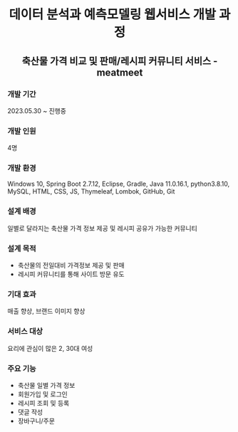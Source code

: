<div align="center">
  
 # 데이터 분석과 예측모델링 웹서비스 개발 과정
 ## 축산물 가격 비교 및 판매/레시피 커뮤니티 서비스 - meatmeet
 
</div>  

### 개발 기간
2023.05.30 ~ 진행중
### 개발 인원
4명
### 개발 환경
Windows 10, Spring Boot 2.7.12, Eclipse, Gradle, Java 11.0.16.1, python3.8.10, MySQL, HTML, CSS, JS, Thymeleaf, Lombok, GitHub, Git
### 설계 배경
일별로 달라지는 축산물 가격 정보 제공 및 레시피 공유가 가능한 커뮤니티
### 설계 목적
- 축산물의 전일대비 가격정보 제공 및 판매
- 레시피 커뮤니티를 통해 사이트 방문 유도
### 기대 효과
매출 향상, 브랜드 이미지 향상
### 서비스 대상
요리에 관심이 많은 2, 30대 여성
### 주요 기능 
- 축산물 일별 가격 정보
- 회원가입 및 로그인
- 레시피 조회 및 등록
- 댓글 작성
- 장바구니/주문
